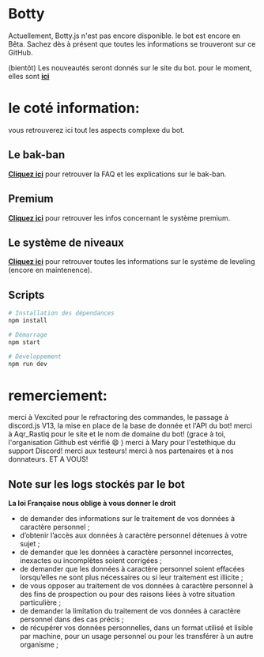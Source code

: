 # Botty

Actuellement, Botty.js n'est pas encore disponible. le bot est encore en Bêta. Sachez dès à présent que toutes les informations se trouveront sur ce GitHub. 

(bientôt) Les nouveautés seront donnés sur le site du bot. pour  le moment, elles sont [**ici**](https://github.com/betawolfy/botty.js/blob/main/nouveautés.md)

# le coté information:
vous retrouverez ici tout les aspects complexe du bot.

## Le bak-ban
[**Cliquez ici**](https://github.com/betawolfy/botty.js/wiki/BAK-BAN)
pour retrouver la FAQ et les explications sur le bak-ban.

## Premium
[**Cliquez ici**](https://github.com/betawolfy/botty.js/wiki/Premium) pour retrouver les infos concernant le système premium.

## Le système de niveaux

[**Cliquez ici**](https://github.com/betawolfy/botty.js/wiki/level) pour retrouver toutes les informations sur le système de leveling (encore en maintenence).

## Scripts

```bash
# Installation des dépendances
npm install

# Démarrage
npm start

# Développement
npm run dev
```

# remerciement: 

merci à Vexcited pour le refractoring des commandes, le passage à discord.js V13, la mise en place de la base de donnée et l'API du bot! 
merci à Aqr_Rastiq pour le site et le nom de domaine du bot! (grace à toi, l'organisation Github est vérifié :smile: )
merci à Mary pour l'estethique du support Discord!
merci aux testeurs!
merci à nos partenaires et à nos donnateurs.
ET A VOUS!


## Note sur les logs stockés par le bot

**La loi Française nous oblige à vous donner le droit**
- de demander des informations sur le traitement de vos données à caractère personnel ;
- d’obtenir l’accès aux données à caractère personnel détenues à votre sujet ;
- de demander que les données à caractère personnel incorrectes, inexactes ou incomplètes soient corrigées ;
- de demander que les données à caractère personnel soient effacées lorsqu’elles ne sont plus nécessaires ou si leur traitement est illicite ;
- de vous opposer au traitement de vos données à caractère personnel à des fins de prospection ou pour des raisons liées à votre situation particulière ;
- de demander la limitation du traitement de vos données à caractère personnel dans des cas précis ;
- de récupérer vos données personnelles, dans un format utilisé et lisible par machine, pour un usage personnel ou pour les transférer à un autre organisme ;
